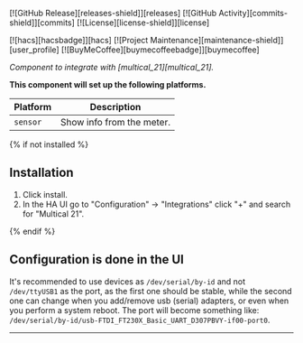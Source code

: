 [![GitHub Release][releases-shield]][releases]
[![GitHub Activity][commits-shield]][commits]
[![License][license-shield]][license]

[![hacs][hacsbadge]][hacs]
[![Project Maintenance][maintenance-shield]][user_profile]
[![BuyMeCoffee][buymecoffeebadge]][buymecoffee]

_Component to integrate with [multical_21][multical_21]._

**This component will set up the following platforms.**

Platform | Description
-- | --
`sensor` | Show info from the meter.

{% if not installed %}
## Installation

1. Click install.
1. In the HA UI go to "Configuration" -> "Integrations" click "+" and search for "Multical 21".

{% endif %}


## Configuration is done in the UI

It's recommended to use devices as `/dev/serial/by-id` and not `/dev/ttyUSB1` as the port, as the first one should be stable, while the second one can change when you add/remove usb (serial) adapters, or even when you perform a system reboot.
The port will become something like: `/dev/serial/by-id/usb-FTDI_FT230X_Basic_UART_D307PBVY-if00-port0`.

***

